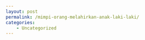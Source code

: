 ```yaml
---
layout: post
permalink: /mimpi-orang-melahirkan-anak-laki-laki/
categories:
    - Uncategorized
---
```


